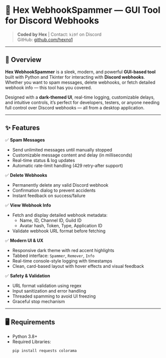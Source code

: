 # 🚀 Hex WebhookSpammer — GUI Tool for Discord Webhooks

> **Coded by Hex** | Contact: `ki9f` on Discord  
> GitHub: [github.com/hexno1](https://github.com/hexno1)

---

## 📌 Overview

**Hex WebhookSpammer** is a sleek, modern, and powerful **GUI-based tool** built with Python and Tkinter for interacting with **Discord webhooks**. Whether you want to spam messages, delete webhooks, or fetch detailed webhook info — this tool has you covered.

Designed with a **dark-themed UI**, real-time logging, customizable delays, and intuitive controls, it’s perfect for developers, testers, or anyone needing full control over Discord webhooks — all from a desktop application.

---

## ✨ Features

✅ **Spam Messages**  
- Send unlimited messages until manually stopped  
- Customizable message content and delay (in milliseconds)  
- Real-time status & log updates  
- Automatic rate-limit handling (429 retry-after support)

✅ **Delete Webhooks**  
- Permanently delete any valid Discord webhook  
- Confirmation dialog to prevent accidents  
- Instant feedback on success/failure

✅ **View Webhook Info**  
- Fetch and display detailed webhook metadata:  
  - Name, ID, Channel ID, Guild ID  
  - Avatar hash, Token, Type, Application ID  
- Validate webhook URL format before fetching

✅ **Modern UI & UX**  
- Responsive dark theme with red accent highlights  
- Tabbed interface: `Spammer`, `Remover`, `Info`  
- Real-time console-style logging with timestamps  
- Clean, card-based layout with hover effects and visual feedback

✅ **Safety & Validation**  
- URL format validation using regex  
- Input sanitization and error handling  
- Threaded spamming to avoid UI freezing  
- Graceful stop mechanism

---

## 🖥️ Requirements

- Python 3.8+
- Required Libraries:
  ```bash
  pip install requests colorama
